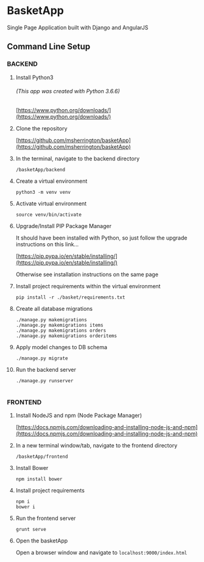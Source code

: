# BasketApp

Single Page Application built with Django and AngularJS

## Command Line Setup

### BACKEND

1. Install Python3

    ###### (This app was created with Python 3.6.6)
    [https://www.python.org/downloads/](https://www.python.org/downloads/)

2. Clone the repository

    [https://github.com/msherrington/basketApp](https://github.com/msherrington/basketApp)

3. In the terminal, navigate to the backend directory

    `/basketApp/backend`

4. Create a virtual environment

   `python3 -m venv venv`

5. Activate virtual environment

   `source venv/bin/activate`

6. Upgrade/Install PIP Package Manager

    It should have been installed with Python, so just follow the upgrade instructions on this link...

    [https://pip.pypa.io/en/stable/installing/](https://pip.pypa.io/en/stable/installing/)

    Otherwise see installation instructions on the same page


7. Install project requirements within the virtual environment

   `pip install -r ./basket/requirements.txt`

8. Create all database migrations

    `./manage.py makemigrations`<br/>
    `./manage.py makemigrations items`<br/>
    `./manage.py makemigrations orders`<br/>
    `./manage.py makemigrations orderitems`

9. Apply model changes to DB schema

    `./manage.py migrate`

10. Run the backend server

    `./manage.py runserver`

#

### FRONTEND


1. Install NodeJS and npm (Node Package Manager)

    [https://docs.npmjs.com/downloading-and-installing-node-js-and-npm](https://docs.npmjs.com/downloading-and-installing-node-js-and-npm)

2. In a new terminal window/tab, navigate to the frontend directory

    `/basketApp/frontend`

3. Install Bower

    `npm install bower`

4. Install project requirements

    `npm i`<br/>
    `bower i`

4. Run the frontend server

    `grunt serve`

5. Open the basketApp

    Open a browser window and navigate to `localhost:9000/index.html`

